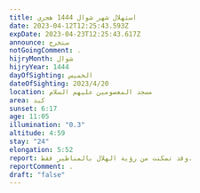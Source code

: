 ```yaml
---
title: استهلال شهر شوال 1444 هجري
date: 2023-04-12T12:25:43.593Z
expDate: 2023-04-23T12:25:43.617Z
announce: ستخرج
notGoingComment: .
hijryMonth: شوال
hijryYear: 1444
dayOfSighting: الخميس
dateOfSighting: 2023/4/20
location: مسجد المعصومين عليهم السلام
area: كبد
sunset: 6:17
age: 11:05
illumination: "0.3"
altitude: 4:59
stay: "24"
elongation: 5:52
report: وقد تمكنت من رؤية الهلال بالمناظير فقط.
reportComment: .
draft: "false"
---
```

